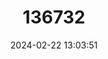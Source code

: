 ---
title: "136732"
category: "Dendrolagus notatus"
draft: false
date: 2024-02-22 13:03:51
languages:
  Undetermined: ["Ifola"]
---